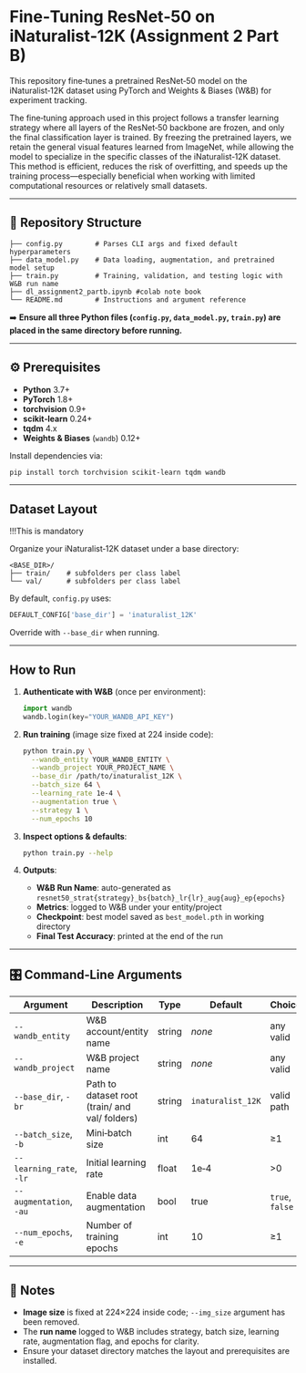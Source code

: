 # Fine‑Tuning ResNet‑50 on iNaturalist‑12K (Assignment 2 Part B)

This repository fine‑tunes a pretrained ResNet‑50 model on the iNaturalist‑12K dataset using PyTorch and Weights & Biases (W&B) for experiment tracking.

The fine‑tuning approach used in this project follows a transfer learning strategy where all layers of the ResNet‑50 backbone are frozen, and only the final classification layer is trained. By freezing the pretrained layers, we retain the general visual features learned from ImageNet, while allowing the model to specialize in the specific classes of the iNaturalist‑12K dataset. This method is efficient, reduces the risk of overfitting, and speeds up the training process—especially beneficial when working with limited computational resources or relatively small datasets.

---

## 📂 Repository Structure

```
├── config.py        # Parses CLI args and fixed default hyperparameters
├── data_model.py    # Data loading, augmentation, and pretrained model setup
├── train.py         # Training, validation, and testing logic with W&B run name
├── dl_assignment2_partb.ipynb #colab note book
└── README.md        # Instructions and argument reference
```

➡️ **Ensure all three Python files (`config.py`, `data_model.py`, `train.py`) are placed in the same directory before running.**

---

## ⚙️ Prerequisites

- **Python** 3.7+  
- **PyTorch** 1.8+  
- **torchvision** 0.9+  
- **scikit‑learn** 0.24+  
- **tqdm** 4.x  
- **Weights & Biases** (`wandb`) 0.12+  

Install dependencies via:

```bash
pip install torch torchvision scikit-learn tqdm wandb
```

---

## Dataset Layout

!!!This is mandatory

Organize your iNaturalist‑12K dataset under a base directory:  

```
<BASE_DIR>/
├── train/    # subfolders per class label
└── val/      # subfolders per class label
```

By default, `config.py` uses:

```python
DEFAULT_CONFIG['base_dir'] = 'inaturalist_12K'
```

Override with `--base_dir` when running.

---

## How to Run

1. **Authenticate with W&B** (once per environment):
   ```python
   import wandb
   wandb.login(key="YOUR_WANDB_API_KEY")
   ```

2. **Run training** (image size fixed at 224 inside code):
   ```bash
   python train.py \
     --wandb_entity YOUR_WANDB_ENTITY \
     --wandb_project YOUR_PROJECT_NAME \
     --base_dir /path/to/inaturalist_12K \
     --batch_size 64 \
     --learning_rate 1e-4 \
     --augmentation true \
     --strategy 1 \
     --num_epochs 10
   ```

3. **Inspect options & defaults**:
   ```bash
   python train.py --help
   ```

4. **Outputs**:
   - **W&B Run Name**: auto-generated as `resnet50_strat{strategy}_bs{batch}_lr{lr}_aug{aug}_ep{epochs}`  
   - **Metrics**: logged to W&B under your entity/project  
   - **Checkpoint**: best model saved as `best_model.pth` in working directory  
   - **Final Test Accuracy**: printed at the end of the run

---

## 🎛️ Command‑Line Arguments

| Argument             | Description                                         | Type   | Default       | Choices       |
|----------------------|-----------------------------------------------------|--------|---------------|---------------|
| `--wandb_entity`     | W&B account/entity name                             | string | _none_        | any valid     |
| `--wandb_project`    | W&B project name                                    | string | _none_        | any valid     |
| `--base_dir`, `-br`  | Path to dataset root (train/ and val/ folders)      | string | `inaturalist_12K` | valid path |
| `--batch_size`, `-b` | Mini‑batch size                                     | int    | 64            | ≥1            |
| `--learning_rate`, `-lr` | Initial learning rate                          | float  | 1e‑4          | >0            |
| `--augmentation`, `-au` | Enable data augmentation                         | bool   | true          | `true`, `false` |
| `--num_epochs`, `-e` | Number of training epochs                           | int    | 10            | ≥1            |

---

## 📖 Notes

- **Image size** is fixed at 224×224 inside code; `--img_size` argument has been removed.  
- The **run name** logged to W&B includes strategy, batch size, learning rate, augmentation flag, and epochs for clarity.  
- Ensure your dataset directory matches the layout and prerequisites are installed.


